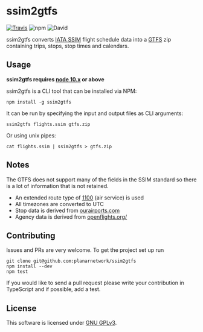 ssim2gtfs
=========================
[![Travis](https://img.shields.io/travis/planarnetwork/ssim2gtfs.svg?style=flat-square)](https://travis-ci.org/planarnetwork/ssim2gtfs) ![npm](https://img.shields.io/npm/v/ssim2gtfs.svg?style=flat-square) ![David](https://img.shields.io/david/planarnetwork/ssim2gtfs.svg?style=flat-square)

ssim2gtfs converts [IATA SSIM](https://www.iata.org/publications/store/Pages/standard-schedules-information.aspx) flight schedule data into a [GTFS](https://developers.google.com/transit/gtfs/) zip containing trips, stops, stop times and calendars.

## Usage

**ssim2gtfs requires [node 10.x](https://nodejs.org) or above**

ssim2gtfs is a CLI tool that can be installed via NPM:

```
npm install -g ssim2gtfs
```

It can be run by specifying the input and output files as CLI arguments:

```
ssim2gtfs flights.ssim gtfs.zip
```

Or using unix pipes:

```
cat flights.ssim | ssim2gtfs > gtfs.zip
```

## Notes

The GTFS does not support many of the fields in the SSIM standard so there is a lot of information that is not retained. 

- An extended route type of [1100](https://developers.google.com/transit/gtfs/reference/extended-route-types) (air service) is used
- All timezones are converted to UTC
- Stop data is derived from [ourairports.com](http://ourairports.com/data/)
- Agency data is derived from [openflights.org/](https://openflights.org/data.html)

## Contributing

Issues and PRs are very welcome. To get the project set up run

```
git clone git@github.com:planarnetwork/ssim2gtfs
npm install --dev
npm test
```

If you would like to send a pull request please write your contribution in TypeScript and if possible, add a test.

## License

This software is licensed under [GNU GPLv3](https://www.gnu.org/licenses/gpl-3.0.en.html).

